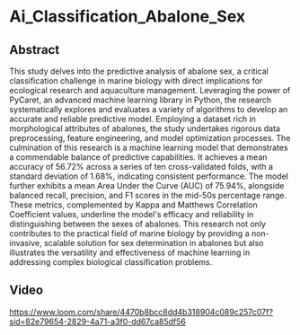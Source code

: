 # Ai_Classification_Abalone_Sex

## Abstract

This study delves into the predictive analysis of abalone sex, a critical classification challenge in marine biology with direct implications for ecological research and aquaculture management. Leveraging the power of PyCaret, an advanced machine learning library in Python, the research systematically explores and evaluates a variety of algorithms to develop an accurate and reliable predictive model. Employing a dataset rich in morphological attributes of abalones, the study undertakes rigorous data preprocessing, feature engineering, and model optimization processes. The culmination of this research is a machine learning model that demonstrates a commendable balance of predictive capabilities. It achieves a mean accuracy of 56.72% across a series of ten cross-validated folds, with a standard deviation of 1.68%, indicating consistent performance. The model further exhibits a mean Area Under the Curve (AUC) of 75.94%, alongside balanced recall, precision, and F1 scores in the mid-50s percentage range. These metrics, complemented by Kappa and Matthews Correlation Coefficient values, underline the model's efficacy and reliability in distinguishing between the sexes of abalones. This research not only contributes to the practical field of marine biology by providing a non-invasive, scalable solution for sex determination in abalones but also illustrates the versatility and effectiveness of machine learning in addressing complex biological classification problems.

## Video
https://www.loom.com/share/4470b8bcc8dd4b318904c089c257c07f?sid=82e79654-2829-4a71-a3f0-dd67ca85df56
